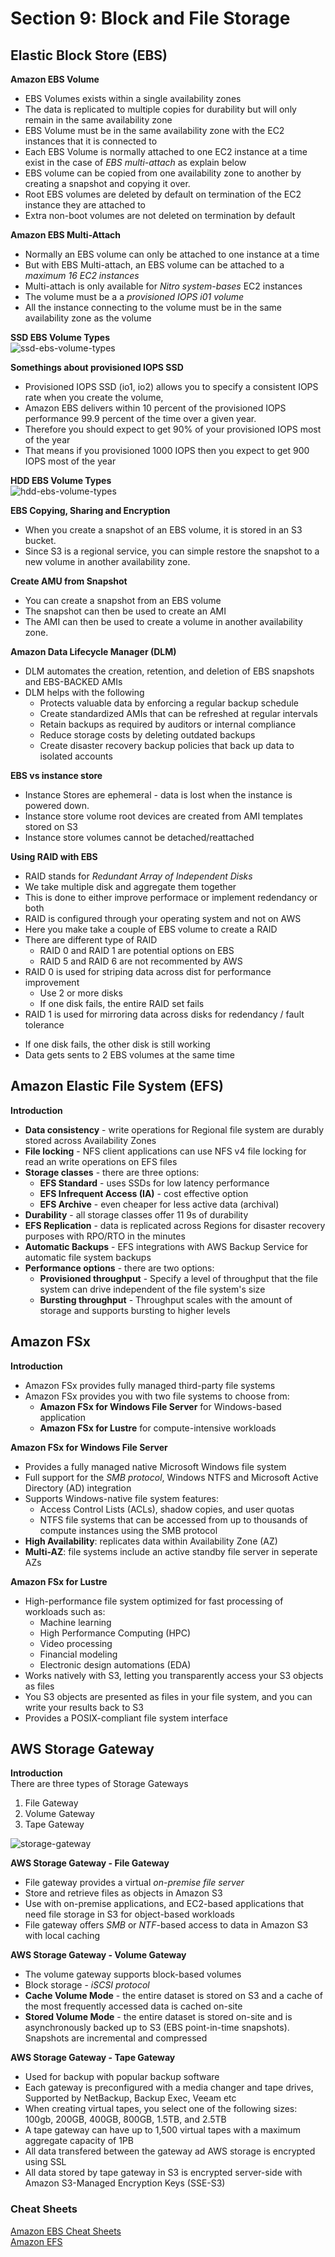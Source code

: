 # Section 9: Block and File Storage
## Elastic Block Store (EBS)
__Amazon EBS Volume__   
* EBS Volumes exists within a single availability zones
* The data is replicated to multiple copies for durability but will only remain in the same availability zone
* EBS Volume must be in the same availability zone with the EC2 instances that it is connected to
* Each EBS Volume is normally attached to one EC2 instance at a time exist in the case of _EBS multi-attach_ as explain below  
* EBS volume can be copied from one availability zone to another by creating a snapshot and copying it over.
* Root EBS volumes are deleted by default on termination of the EC2 instance they are attached to
* Extra non-boot volumes are not deleted on termination by default  

__Amazon EBS Multi-Attach__
* Normally an EBS volume can only be attached to one instance at a time
* But with EBS Multi-attach, an EBS volume can be attached to a _maximum 16 EC2 instances_
* Multi-attach is only available for _Nitro system-bases_ EC2 instances
* The volume must be a a _provisioned IOPS i01 volume_
* All the instance connecting to the volume must be in the same availability zone as the volume

__SSD EBS Volume Types__  
![ssd-ebs-volume-types](slides/ssd-ebs-volume-types.png)

__Somethings about provisioned IOPS SSD__  
* Provisioned IOPS SSD (io1, io2) allows you to specify a consistent IOPS rate when you create the volume,
* Amazon EBS delivers within 10 percent of the provisioned IOPS performance 99.9 percent of the time over a given year.
* Therefore you should expect to get 90% of your provisioned IOPS most of the year
* That means if you provisioned 1000 IOPS then you expect to get 900 IOPS most of the year

__HDD EBS Volume Types__  
![hdd-ebs-volume-types](slides/hdd-ebs-volume-types.png)

__EBS Copying, Sharing and Encryption__  
* When you create a snapshot of an EBS volume, it is stored in an S3 bucket.
* Since S3 is a regional service, you can simple restore the snapshot to a new volume in another availability zone.

__Create AMU from Snapshot__  
* You can create a snapshot from an EBS volume
* The snapshot can then be used to create an AMI  
* The AMI can then be used to create a volume in another availability zone.

__Amazon Data Lifecycle Manager (DLM)__   
* DLM automates the creation, retention, and deletion of EBS snapshots and EBS-BACKED AMIs
* DLM helps with the following
  - Protects valuable data by enforcing a regular backup schedule
  - Create standardized AMIs that can be refreshed at regular intervals
  - Retain backups as required by auditors or internal compliance
  - Reduce storage costs by deleting outdated backups
  - Create disaster recovery backup policies that back up data to isolated accounts

__EBS vs instance store__  
* Instance Stores are ephemeral - data is lost when the instance is powered down.    
* Instance store volume root devices are created from AMI templates stored on S3
* Instance store volumes cannot be detached/reattached

__Using RAID with EBS__  
* RAID stands for _Redundant Array of Independent Disks_   
* We take multiple disk and aggregate them together
* This is done to either improve performace or implement redendancy or both
* RAID is configured through your operating system and not on AWS
* Here you make take a couple of EBS volume to create a RAID
* There are different type of RAID
  - RAID 0 and RAID 1 are potential options on EBS
  - RAID 5 and RAID 6 are not recommented by AWS
* RAID 0 is used for striping data across dist for performance improvement
  - Use 2 or more disks
  - If one disk fails, the entire RAID set fails
* RAID 1 is used for mirroring data across disks for redendancy / fault tolerance
 - If one disk fails, the other disk is still working
 - Data gets sents to 2 EBS volumes at the same time

## Amazon Elastic File System (EFS)
__Introduction__  
* __Data consistency__ - write operations for Regional file system are durably stored across Availability Zones
* __File locking__ - NFS client applications can use NFS v4 file locking for read an write operations on EFS files
* __Storage classes__ - there are three options:  
  - __EFS Standard__ - uses SSDs for low latency performance
  - __EFS Infrequent Access (IA)__ - cost effective option
  - __EFS Archive__ - even cheaper for less active data (archival)
* __Durability__ - all storage classes offer 11 9s of durability
* __EFS Replication__ - data is replicated across Regions for disaster recovery purposes with RPO/RTO in the minutes
* __Automatic Backups__ - EFS integrations with AWS Backup Service for automatic file system backups
* __Performance options__ - there are two options:
  - __Provisioned throughput__ - Specify a level of throughput that the file system can drive independent of the file system's size
  - __Bursting throughput__ - Throughput scales with the amount of storage and supports bursting to higher levels

## Amazon FSx
__Introduction__  
* Amazon FSx provides fully managed third-party file systems
* Amazon FSx provides you with two file systems to choose from:
  - __Amazon FSx for Windows File Server__ for Windows-based application
  - __Amazon FSx for Lustre__ for compute-intensive workloads

__Amazon FSx for Windows File Server__  
* Provides a fully managed native Microsoft Windows file system
* Full support for the _SMB protocol_, Windows NTFS and Microsoft Active Directory (AD) integration
* Supports Windows-native file system features:  
  - Access Control Lists (ACLs), shadow copies, and user quotas
  - NTFS file systems that can be accessed from up to thousands of compute instances using the SMB protocol
* __High Availability__: replicates data within Availability Zone (AZ)
* __Multi-AZ__: file systems include an active standby file server in seperate AZs

__Amazon FSx for Lustre__  
* High-performance file system optimized for fast processing of workloads such as:
  - Machine learning
  - High Performance Computing (HPC)
  - Video processing
  - Financial modeling
  - Electronic design automations (EDA)
* Works natively with S3, letting you transparently access your S3 objects as files
* You S3 objects are presented as files in your file system, and you can write your results back to S3
* Provides a POSIX-compliant file system interface

## AWS Storage Gateway
__Introduction__  
There are three types of Storage Gateways
1. File Gateway
2. Volume Gateway
3. Tape Gateway

![storage-gateway](slides/storage-gateway.png)

__AWS Storage Gateway - File Gateway__   
* File gateway provides a virtual _on-premise file server_
* Store and retrieve files as objects in Amazon S3
* Use with on-premise applications, and EC2-based applications that need file storage in S3 for object-based workloads
* File gateway offers _SMB_ or _NTF_-based access to data in Amazon S3 with local caching

__AWS Storage Gateway - Volume Gateway__  
* The volume gateway supports block-based volumes
* Block storage - _iSCSI protocol_
* __Cache Volume Mode__ - the entire dataset is stored on S3 and a cache of the most frequently accessed data is cached on-site
* __Stored Volume Mode__ - the entire dataset is stored on-site and is asynchronously backed up to S3 (EBS point-in-time snapshots). Snapshots are incremental and compressed

__AWS Storage Gateway - Tape Gateway__  
* Used for backup with popular backup software
* Each gateway is preconfigured with a media changer and tape drives, Supported by NetBackup, Backup Exec, Veeam etc
* When creating virtual tapes, you select one of the following sizes: 100gb, 200GB, 400GB, 800GB, 1.5TB, and 2.5TB
* A tape gateway can have up to 1,500 virtual tapes with a maximum aggregate capacity of 1PB
* All data transfered between the gateway ad AWS storage is encrypted using SSL
* All data stored by tape gateway in S3 is encrypted server-side with Amazon S3-Managed Encryption Keys (SSE-S3)

### Cheat Sheets  
[Amazon EBS Cheat Sheets](https://digitalcloud.training/amazon-ebs/)  
[Amazon EFS](https://digitalcloud.training/amazon-efs/)  
